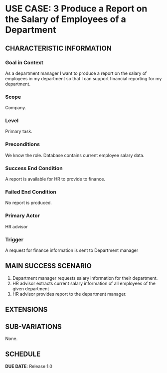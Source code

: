 # USE CASE: 3 Produce a Report on the Salary of Employees of a Department

## CHARACTERISTIC INFORMATION

### Goal in Context

As a department manager I want to produce a report on the salary of employees in my department so that I can support financial reporting for my department.
### Scope

Company.

### Level

Primary task.

### Preconditions

We know the role.  Database contains current employee salary data.

### Success End Condition

A report is available for HR to provide to finance.

### Failed End Condition

No report is produced.

### Primary Actor

HR advisor

### Trigger

A request for finance information is sent to Department manager

## MAIN SUCCESS SCENARIO

1. Department manager requests salary information for their department.
2. HR advisor extracts current salary information of all employees of the given department
3. HR advisor provides report to the department manager.

## EXTENSIONS


## SUB-VARIATIONS

None.

## SCHEDULE

**DUE DATE**: Release 1.0